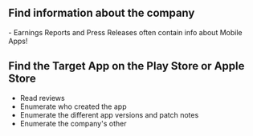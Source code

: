 

## Find information about the company
 ﻿﻿- Earnings Reports and Press Releases often contain info about Mobile Apps!

##  ﻿﻿Find the Target App on the Play Store or Apple Store
- ﻿﻿Read reviews
- ﻿﻿Enumerate who created the app
- ﻿﻿Enumerate the different app versions and patch notes
- ﻿﻿Enumerate the company's other
